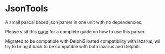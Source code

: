 # JsonTools
A small pascal based json parser in one unit with no dependencies.

Please visit this [page](https://www.getlazarus.org/json/) for a complete guide on how to use this parser.

Migrated to be compatible with Delphi5 losted compatibility with lazarus, wil try to bring it back to be compatible with both lazarus and Delphi5.
